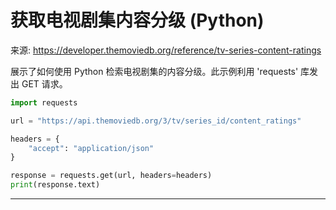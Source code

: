 # 获取电视剧集内容分级 (Python)

来源: https://developer.themoviedb.org/reference/tv-series-content-ratings

展示了如何使用 Python 检索电视剧集的内容分级。此示例利用 'requests' 库发出 GET 请求。

```python
import requests

url = "https://api.themoviedb.org/3/tv/series_id/content_ratings"

headers = {
    "accept": "application/json"
}

response = requests.get(url, headers=headers)
print(response.text)
```

--------------------------------
